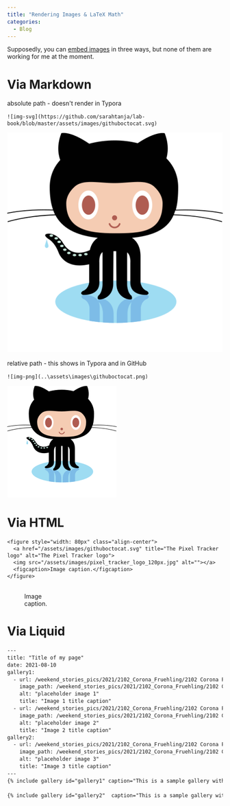 ```yaml
---
title: "Rendering Images & LaTeX Math"
categories:
  - Blog
---
```


Supposedly, you can [embed images](https://www.fabriziomusacchio.com/blog/2021-08-11-Minimal_Mistakes_Cheat_Sheet/#via-markdown) in three ways, but none of them are working for me at the moment. 

# Via Markdown

absolute path - doesn't render in Typora
```
![img-svg](https://github.com/sarahtanja/lab-book/blob/master/assets/images/githuboctocat.svg)
```
![img-svg](https://github.com/sarahtanja/lab-book/blob/master/assets/images/githuboctocat.svg)

relative path - this shows in Typora and in GitHub
```
![img-png](..\assets\images\githuboctocat.png)
```
![img-png](..\assets\images\githuboctocat.png)

# Via HTML

```
<figure style="width: 80px" class="align-center">
  <a href="/assets/images/githuboctocat.svg" title="The Pixel Tracker logo" alt="The Pixel Tracker logo">
  <img src="/assets/images/pixel_tracker_logo_120px.jpg" alt=""></a>
  <figcaption>Image caption.</figcaption>
</figure>
```

<figure style="width: 80px" class="align-center">
  <a href="/assets/images/pixel_tracker_logo_120px.jpg" title="The Pixel Tracker logo" alt="The Pixel Tracker logo">
  <img src="/assets/images/pixel_tracker_logo_120px.jpg" alt=""></a>
  <figcaption>Image caption.</figcaption>
</figure>

# Via Liquid

```html
---
title: "Title of my page"
date: 2021-08-10
gallery1:
  - url: /weekend_stories_pics/2021/2102_Corona_Fruehling/2102 Corona Fruehling 8170-1v (21. Feb. 2021).jpg
    image_path: /weekend_stories_pics/2021/2102_Corona_Fruehling/2102 Corona Fruehling 8170-1v (21. Feb. 2021).jpg
    alt: "placeholder image 1"
    title: "Image 1 title caption"
  - url: /weekend_stories_pics/2021/2102_Corona_Fruehling/2102 Corona Fruehling 8164-1v (21. Feb. 2021).jpg
    image_path: /weekend_stories_pics/2021/2102_Corona_Fruehling/2102 Corona Fruehling 8164-1v (21. Feb. 2021).jpg
    alt: "placeholder image 2"
    title: "Image 2 title caption"
gallery2:
  - url: /weekend_stories_pics/2021/2102_Corona_Fruehling/2102 Corona Fruehling 8175-1v (21. Feb. 2021).jpg
    image_path: /weekend_stories_pics/2021/2102_Corona_Fruehling/2102 Corona Fruehling 8175-1v (21. Feb. 2021).jpg
    alt: "placeholder image 3"
    title: "Image 3 title caption"
---
{% include gallery id="gallery1" caption="This is a sample gallery with **Markdown support**." %}

{% include gallery id="gallery2"  caption="This is a sample gallery with **Markdown support**." %}
```
